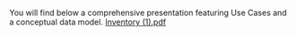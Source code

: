 You will find below a comprehensive presentation featuring Use Cases and a conceptual data model.
[Inventory (1).pdf](https://github.com/HindEL3/Inventory-Laravel-Angular/files/13641771/Inventory.1.pdf)
